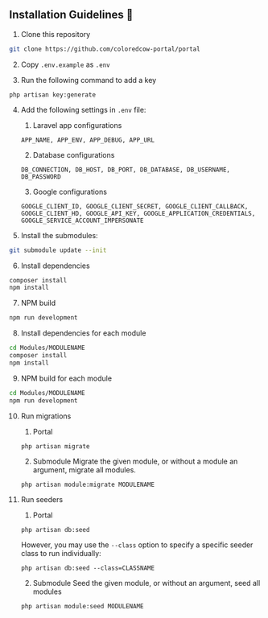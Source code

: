 ## Installation Guidelines :rocket:

1. Clone this repository
```sh
git clone https://github.com/coloredcow-portal/portal
```

2. Copy `.env.example` as `.env`

3. Run the following command to add a key
```
php artisan key:generate
```
4. Add the following settings in `.env` file:
    1. Laravel app configurations
    ```
    APP_NAME, APP_ENV, APP_DEBUG, APP_URL
    ```

    2. Database configurations
    ```
    DB_CONNECTION, DB_HOST, DB_PORT, DB_DATABASE, DB_USERNAME, DB_PASSWORD
    ```

    3. Google configurations
    ```
    GOOGLE_CLIENT_ID, GOOGLE_CLIENT_SECRET, GOOGLE_CLIENT_CALLBACK, GOOGLE_CLIENT_HD, GOOGLE_API_KEY, GOOGLE_APPLICATION_CREDENTIALS, GOOGLE_SERVICE_ACCOUNT_IMPERSONATE
    ```

5. Install the submodules:
```sh
git submodule update --init
```

6. Install dependencies
```sh
composer install
npm install
```

7. NPM build
```sh
npm run development
```

8. Install dependencies for each module
```sh
cd Modules/MODULENAME
composer install
npm install
```

9. NPM build for each module
```sh
cd Modules/MODULENAME
npm run development
```  

10. Run migrations
    1. Portal
    ```
    php artisan migrate
    ```
    
    2. Submodule
    Migrate the given module, or without a module an argument, migrate all modules.
    ```
    php artisan module:migrate MODULENAME
    ```

11. Run seeders
    1. Portal
    ```
    php artisan db:seed
    ```
    However, you may use the ```--class``` option to specify a specific seeder class to run individually:
    ```
    php artisan db:seed --class=CLASSNAME
    ```
    2. Submodule
    Seed the given module, or without an argument, seed all modules
    ```
    php artisan module:seed MODULENAME
    ```